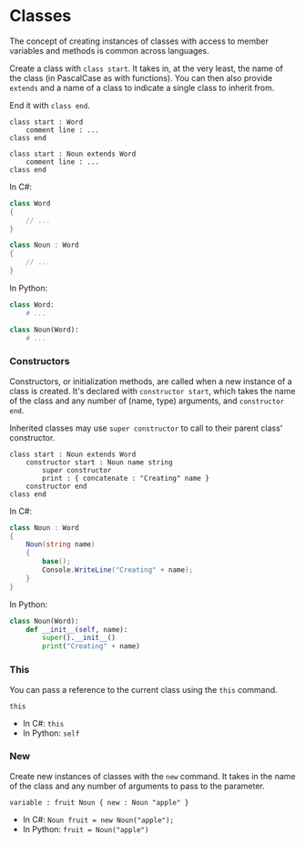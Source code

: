 # Classes

The concept of creating instances of classes with access to member variables and methods is common across languages.

Create a class with `class start`. It takes in, at the very least, the name of the class \(in PascalCase as with functions\). You can then also provide `extends` and a name of a class to indicate a single class to inherit from.

End it with `class end`.

```gls
class start : Word
    comment line : ...
class end

class start : Noun extends Word
    comment line : ...
class end
```

In C\#:

```csharp
class Word
{
    // ...
}

class Noun : Word
{
    // ...
}
```

In Python:

```python
class Word:
    # ...

class Noun(Word):
    # ...
```

### Constructors

Constructors, or initialization methods, are called when a new instance of a class is created. It's declared with `constructor start`, which takes the name of the class and any number of \(name, type\) arguments, and `constructor end`.

Inherited classes may use `super constructor` to call to their parent class' constructor.

```gls
class start : Noun extends Word
    constructor start : Noun name string
        super constructor
        print : { concatenate : "Creating" name }
    constructor end
class end
```

In C\#:

```csharp
class Noun : Word
{
    Noun(string name)
    {
        base();
        Console.WriteLine("Creating" + name);
    }
}
```

In Python:

```python
class Noun(Word):
    def __init__(self, name):
        super().__init__()
        print("Creating" + name)
```

### This

You can pass a reference to the current class using the `this` command.

```gls
this
```

* In C\#: `this`
* In Python: `self`

### New

Create new instances of classes with the `new` command. It takes in the name of the class and any number of arguments to pass to the parameter.

```gls
variable : fruit Noun { new : Noun "apple" }
```

* In C\#: `Noun fruit = new Noun("apple");`
* In Python: `fruit = Noun("apple")`



